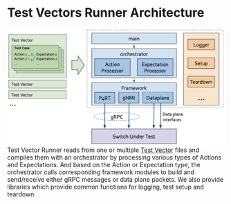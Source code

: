 # Test Vectors Runner Architecture
![architecture](images/architecture.png)
Test Vector Runner reads from one or multiple [Test Vector](https://github.com/stratum/testvectors) files and compiles them with an orchestrator by processing various types of Actions and Expectations. And based on the Action or Expectation type, the orchestrator calls corresponding framework modules to build and send/receive either gRPC messages or data plane packets. We also provide libraries which provide common functions for logging, test setup and teardown.
